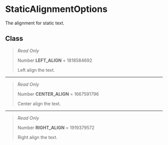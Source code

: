 # StaticAlignmentOptions
The alignment for static text.

## Class
> *Read Only* 
> 
> Number **LEFT_ALIGN** = 1818584692
> 
> Left align the text.
*** 
> *Read Only* 
> 
> Number **CENTER_ALIGN** = 1667591796
> 
> Center align the text.
*** 
> *Read Only* 
> 
> Number **RIGHT_ALIGN** = 1919379572
> 
> Right align the text.


